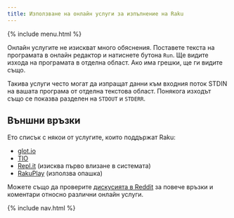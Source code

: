 ```yaml
---
title: Използване на онлайн услуги за изпълнение на Raku
---
```


{% include menu.html %}

Онлайн услугите не изискват много обяснения. Поставете текста на програмата в онлайн редактор и натиснете бутона `Run`. Ще видите изхода на програмата в отделна област. Ако има грешки, ще ги видите също.

Такива услуги често могат да изпращат данни към входния поток STDIN на вашата програма от отделна текстова област. Понякога изходът също се показва разделен на `STDOUT` и `STDERR`.

## Външни връзки

Ето списък с някои от услугите, които поддържат Raku:

* [glot.io](https://glot.io/new/raku)
* [TIO](https://tio.run/#perl6)
* [Repl.it](https://repl.it/new/raku) (изисква първо влизане в системата)
* [RakuPlay](https://rakudist.raku.org/play/) (използва опашка)

Можете също да проверите [дискусията в Reddit](https://www.reddit.com/r/rakulang/comments/kj63dq/glotio_now_supports_raku/ggxow6n/) за повече връзки и коментари относно различни онлайн услуги.

{% include nav.html %}